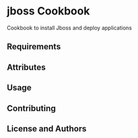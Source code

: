 jboss Cookbook
=======================
Cookbook to install Jboss and deploy applications 


Requirements
------------


Attributes
----------

Usage
-----

Contributing
------------

License and Authors
-------------------

